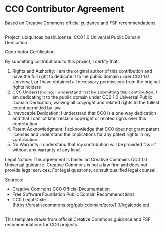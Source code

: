 # CC0 Contributor Agreement

Based on Creative Commons official guidance and FSF recommendations

---
Project: ubiquitous_bashLicense: CC0 1.0 Universal Public Domain Dedication

Contributor Certification

By submitting contributions to this project, I certify that:

1. Rights and Authority: I am the original author of this contribution and have the full right to dedicate it to
the public domain under CC0 1.0 Universal, or I have obtained all necessary permissions from the original rights
holders.
2. CC0 Understanding: I understand that by submitting this contribution, I am dedicating it to the public domain
under CC0 1.0 Universal Public Domain Dedication, waiving all copyright and related rights to the fullest extent
permitted by law.
3. Irrevocable Dedication: I understand that CC0 is a one-way dedication and that I cannot later reclaim
copyright or related rights over this contribution.
4. Patent Acknowledgment: I acknowledge that CC0 does not grant patent licenses and understand the implications
for any patent rights in my contribution.
5. No Warranty: I understand that my contribution will be provided "as is" without any warranty of any kind.

Legal Notice: This agreement is based on Creative Commons CC0 1.0 Universal guidance. Creative Commons is not a
law firm and does not provide legal services. For legal questions, consult qualified legal counsel.

Sources:
- Creative Commons CC0 Official Documentation
- Free Software Foundation Public Domain Recommendations
- CC0 Legal Code (https://creativecommons.org/publicdomain/zero/1.0/legalcode.en)

---
This template draws from official Creative Commons guidance and FSF recommendations for CC0 projects.
